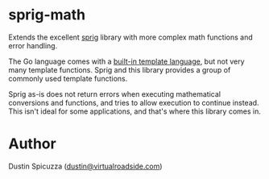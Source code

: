 sprig-math
==========

Extends the excellent [sprig](https://github.com/Masterminds/sprig) library with
more complex math functions and error handling.

The Go language comes with a [built-in template language](http://golang.org/pkg/text/template/),
but not very many template functions. Sprig and this library provides a group
of commonly used template functions.

Sprig as-is does not return errors when executing mathematical conversions and
functions, and tries to allow execution to continue instead. This isn't ideal for
some applications, and that's where this library comes in.

Author
======

Dustin Spicuzza (dustin@virtualroadside.com)